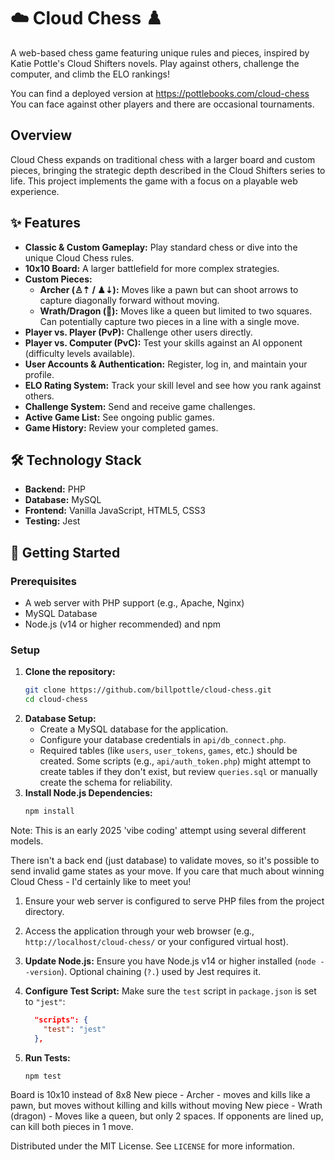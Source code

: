 # ☁️ Cloud Chess ♟️

A web-based chess game featuring unique rules and pieces, inspired by Katie Pottle's Cloud Shifters novels. Play against others, challenge the computer, and climb the ELO rankings!

You can find a deployed version at https://pottlebooks.com/cloud-chess You can face against other players and there are occasional tournaments.

## Overview

Cloud Chess expands on traditional chess with a larger board and custom pieces, bringing the strategic depth described in the Cloud Shifters series to life. This project implements the game with a focus on a playable web experience.


## ✨ Features

*   **Classic & Custom Gameplay:** Play standard chess or dive into the unique Cloud Chess rules.
*   **10x10 Board:** A larger battlefield for more complex strategies.
*   **Custom Pieces:**
    *   **Archer (♙⇡ / ♟⇣):** Moves like a pawn but can shoot arrows to capture diagonally forward without moving.
    *   **Wrath/Dragon (🐲):** Moves like a queen but limited to two squares. Can potentially capture two pieces in a line with a single move.
*   **Player vs. Player (PvP):** Challenge other users directly.
*   **Player vs. Computer (PvC):** Test your skills against an AI opponent (difficulty levels available).
*   **User Accounts & Authentication:** Register, log in, and maintain your profile.
*   **ELO Rating System:** Track your skill level and see how you rank against others.
*   **Challenge System:** Send and receive game challenges.
*   **Active Game List:** See ongoing public games.
*   **Game History:** Review your completed games.

## 🛠️ Technology Stack

*   **Backend:** PHP
*   **Database:** MySQL
*   **Frontend:** Vanilla JavaScript, HTML5, CSS3
*   **Testing:** Jest

## 🚀 Getting Started

### Prerequisites

*   A web server with PHP support (e.g., Apache, Nginx)
*   MySQL Database
*   Node.js (v14 or higher recommended) and npm

### Setup

1.  **Clone the repository:**
    ```bash
    git clone https://github.com/billpottle/cloud-chess.git
    cd cloud-chess
    ```
2.  **Database Setup:**
    *   Create a MySQL database for the application.
    *   Configure your database credentials in `api/db_connect.php`.
    *   Required tables (like `users`, `user_tokens`, `games`, etc.) should be created. Some scripts (e.g., `api/auth_token.php`) might attempt to create tables if they don't exist, but review `queries.sql` or manually create the schema for reliability.
3.  **Install Node.js Dependencies:**
    ```bash
    npm install
    ```

Note: This is an early 2025 'vibe coding' attempt using several different models. 

There isn't a back end (just database) to validate moves, so it's possible to send invalid game 
states as your move. If you care that much about winning Cloud Chess - I'd certainly like to meet 
you!

1.  Ensure your web server is configured to serve PHP files from the project directory.
2.  Access the application through your web browser (e.g., `http://localhost/cloud-chess/` or your configured virtual host).


1.  **Update Node.js:** Ensure you have Node.js v14 or higher installed (`node --version`). Optional chaining (`?.`) used by Jest requires it.
2.  **Configure Test Script:** Make sure the `test` script in `package.json` is set to `"jest"`:
    ```json
      "scripts": {
        "test": "jest"
      },
    ```
3.  **Run Tests:**
    ```bash
    npm test
    ```

Board is 10x10 instead of 8x8
New piece - Archer - moves and kills like a pawn, but moves without killing and kills without moving
New piece - Wrath (dragon) - Moves like a queen, but only 2 spaces. If opponents are lined up, can kill both pieces in 1 move. 

Distributed under the MIT License. See `LICENSE` for more information.


